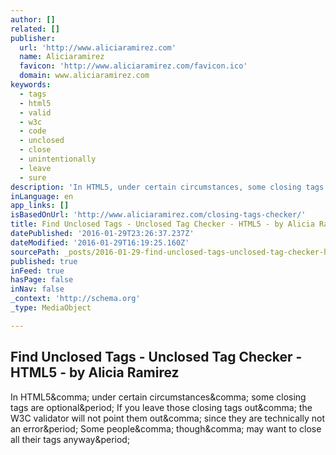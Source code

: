 ```yaml
---
author: []
related: []
publisher:
  url: 'http://www.aliciaramirez.com'
  name: Aliciaramirez
  favicon: 'http://www.aliciaramirez.com/favicon.ico'
  domain: www.aliciaramirez.com
keywords:
  - tags
  - html5
  - valid
  - w3c
  - code
  - unclosed
  - close
  - unintentionally
  - leave
  - sure
description: 'In HTML5, under certain circumstances, some closing tags are optional. If you leave those closing tags out, the W3C validator will not point them out, since they are technically not an error. Some people, though, may want to close all their tags anyway.'
inLanguage: en
app_links: []
isBasedOnUrl: 'http://www.aliciaramirez.com/closing-tags-checker/'
title: Find Unclosed Tags - Unclosed Tag Checker - HTML5 - by Alicia Ramirez
datePublished: '2016-01-29T23:26:37.237Z'
dateModified: '2016-01-29T16:19:25.160Z'
sourcePath: _posts/2016-01-29-find-unclosed-tags-unclosed-tag-checker-html5-by-alici.md
published: true
inFeed: true
hasPage: false
inNav: false
_context: 'http://schema.org'
_type: MediaObject

---
```

<article style=""><h1>Find Unclosed Tags - Unclosed Tag Checker - HTML5 - by Alicia Ramirez</h1><p>In HTML5&amp;comma; under certain circumstances&amp;comma; some closing tags are optional&amp;period; If you leave those closing tags out&amp;comma; the W3C validator will not point them out&amp;comma; since they are technically not an error&amp;period; Some people&amp;comma; though&amp;comma; may want to close all their tags anyway&amp;period;</p></article>